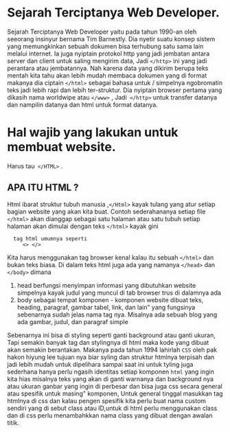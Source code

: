 
# Sejarah Terciptanya Web Developer.

Sejarah Terciptanya Web Developer yaitu pada tahun 1990-an oleh seeorang insinyur bernama Tim Barnestly. Dia nyetir suatu konsep sistem yang memungkinkan sebuah dokumen bisa terhubung satu sama lain melalui internet. Ia juga nyiptain protokol http yang jadi jembatan antara server dan client untuk saling mengirim data, Jadi `</http>`  ini yang jadi perantara atau jembatannya. Nah karena data yang dikirim berupa teks mentah kita tahu akan lebih mudah membaca dokumen yang di format makanya dia ciptain `</html>` sebagai bahasa untuk / simpelnya ngobromatin teks jadi lebih rapi dan lebih ter-struktur. Dia nyiptain browser pertama yang dikasih nama worldwipe atau `</www>` , Jadi` </http>`  untuk transfer datanya dan nampilin datanya dan html untuk format datanya.

# Hal wajib yang lakukan untuk membuat website.

Harus tau` </HTML>` .

## APA ITU HTML ?
Html ibarat struktur tubuh manusia ,`</Html>`  kayak tulang yang atur setiap bagian website yang akan kita buat. Contoh sederahananya setiap file `</html>`  akan dianggap sebagai satu halaman atau satu tubuh setiap halaman akan dimulai dengan teks `</html>`  kayak gini

```
  tag html umumnya seperti
     <> </>
```

Kita harus menggunakan tag browser kenal kalau itu sebuah `</html>` dan bukan teks biasa. Di dalam teks html juga ada yang namanya `</head>` dan `</body>` dimana 
1. head
	 berfungsi menyimpan informasi yang dibutuhkan website simpelnya kayak judul yang muncul di tab browser trus di dalamnya ada 
2. body
	 sebagai tempat komponen - komponen website dibuat teks, heading, paragraf, gambar tabel, link, dan lain" yang fungsinya sebenarnya sudah jelas nama tag nya.
Misalnya ada sebuah blog yang ada gambar, judul, dan paragraf simple 

Sebenarnya ini bisa di styling seperti ganti background atau ganti ukuran, Tapi semakin banyak tag dan stylingnya di html maka kode yang dibuat akan semakin berantakan.
Makanya pada tahun 1994 lahirlah `CSS` oleh pak hakon hiyung lee tujuan nya biar syling dan struktur htmlnya terpisah  dan jadi lebih mudah untuk dipelihara sampai saat ini untuk tyling juga sederhana hanya perlu ngasih identitas setiap komponen `html` yang ingin kita hias misalnya teks yang akan di ganti warnanya dan background nya atau ukuran ganbar yang ingin di perbesar dan bisa juga css secara general atau spesifik untuk masing" komponen, Untuk general tinggal masukkan tag htmlnya di css dan kalau pengen spesifik kita perlu buat nama custom sendiri yang di sebut class atau ID,untuk di html perlu menggunakan class dan di css  perlu menambahkkan nama class yang dibuat dengan awalan titik.    